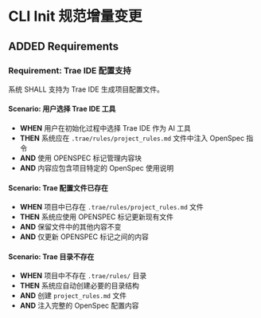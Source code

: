 # CLI Init 规范增量变更

## ADDED Requirements

### Requirement: Trae IDE 配置支持
系统 SHALL 支持为 Trae IDE 生成项目配置文件。

#### Scenario: 用户选择 Trae IDE 工具
- **WHEN** 用户在初始化过程中选择 Trae IDE 作为 AI 工具
- **THEN** 系统应在 `.trae/rules/project_rules.md` 文件中注入 OpenSpec 指令
- **AND** 使用 OPENSPEC 标记管理内容块
- **AND** 内容应包含项目特定的 OpenSpec 使用说明

#### Scenario: Trae 配置文件已存在
- **WHEN** 项目中已存在 `.trae/rules/project_rules.md` 文件
- **THEN** 系统应使用 OPENSPEC 标记更新现有文件
- **AND** 保留文件中的其他内容不变
- **AND** 仅更新 OPENSPEC 标记之间的内容

#### Scenario: Trae 目录不存在
- **WHEN** 项目中不存在 `.trae/rules/` 目录
- **THEN** 系统应自动创建必要的目录结构
- **AND** 创建 `project_rules.md` 文件
- **AND** 注入完整的 OpenSpec 配置内容